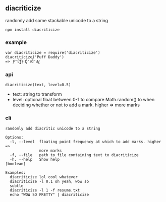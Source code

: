 diacriticize
----------------

randomly add some stackable unicode to a string

`npm install diacriticize`

### example

```
var diacriticize = require('diacriticize')
diacriticize('Puff Daddy')
=>  ͉P̿̃u̖͐f̘̦f̤ͣ ̠̈́D̬̒a̋ͯd̽̒dͭ͜y͑
```

### api

`diacriticize(text, level=0.5)`
- text: string to transform
- level: optional float between 0-1 to compare Math.random() to when deciding whether or not to add a mark. higher => more marks

### cli

```
randomly add diacritic unicode to a string

Options:
  -l, --level  floating point frequency at which to add marks. higher =>
               more marks
  -f, --file   path to file containing text to diacriticize
  -h, --help   Show help                                           [boolean]

Examples:
  diacriticize lol cool whatever
  diacriticize -l 0.1 oh yeah, wow so
  subtle
  diacriticize -l 1 -f resume.txt
  echo "WOW SO PRETTY" | diacriticize
```